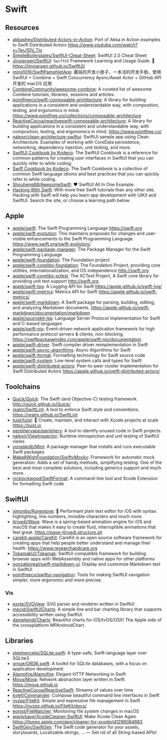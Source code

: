 # Swift

## Resources

- [akbashev/Distributed-Actors-in-Action](https://github.com/akbashev/Distributed-Actors-in-Action): Port of Akka in Action examples to Swift Distributed Actors <https://www.youtube.com/watch?v=7erJ1DV_Tlo>
- [SimpleBoilerplates/SwiftUI-Cheat-Sheet](https://github.com/SimpleBoilerplates/SwiftUI-Cheat-Sheet): SwiftUI 2.0 Cheat Sheet
- [Jinxiansen/SwiftUI](https://github.com/Jinxiansen/SwiftUI): `SwiftUI` Framework Learning and Usage Guide. 🚀 <https://jinxiansen.github.io/SwiftUI/>
- [ming1016/SwiftPamphletApp](https://github.com/ming1016/SwiftPamphletApp): 戴铭的开发小册子，一本活的开发手册。使用 SwiftUI + Combine + Swift Concurrency Aysnc/Await Actor + GitHub API 开发的 macOS 应用
- [CombineCommunity/awesome-combine](https://github.com/CombineCommunity/awesome-combine): A curated list of awesome Combine tutorials, libraries, sessions and articles.
- [pointfreeco/swift-composable-architecture](https://github.com/pointfreeco/swift-composable-architecture): A library for building applications in a consistent and understandable way, with composition, testing, and ergonomics in mind. <https://www.pointfree.co/collections/composable-architecture>
- [ReactiveCocoa/reactiveswift-composable-architecture](https://github.com/ReactiveCocoa/reactiveswift-composable-architecture): A library for building applications in a consistent and understandable way, with composition, testing, and ergonomics in mind. <https://www.pointfree.co/>
- [nalexn/clean-architecture-swiftui](https://github.com/nalexn/clean-architecture-swiftui): SwiftUI sample app using Clean Architecture. Examples of working with CoreData persistence, networking, dependency injection, unit testing, and more.
- [SwiftUI Cookbook by Kodeco](https://www.kodeco.com/books/swiftui-cookbook): The SwiftUI Cookbook is a reference for common patterns for creating user interfaces in SwiftUI that you can quickly refer to while coding.
- [Swift Cookbook by Kodeco](https://www.kodeco.com/books/swift-cookbook): The Swift Cookbook is a collection of common Swift language idioms and best practices that you can quickly refer to while coding.
- [Shouheng88/AwesomeSwift](https://github.com/Shouheng88/AwesomeSwift): ❤️ SwiftUI All In One Example.
- [Hacking With Swift](https://www.hackingwithswift.com): With more free Swift tutorials than any other site, Hacking with Swift will help you learn app development with UIKit and SwiftUI. Search the site, or choose a learning path below.

## Apple

- [apple/swift](https://github.com/apple/swift): The Swift Programming Language <https://swift.org>
- [apple/swift-evolution](https://github.com/apple/swift-evolution): This maintains proposals for changes and user-visible enhancements to the Swift Programming Language. <https://www.swift.org/swift-evolution/>
- [apple/swift-package-manager](https://github.com/apple/swift-package-manager): The Package Manager for the Swift Programming Language
- [apple/swift-foundation](https://github.com/apple/swift-foundation): The Foundation project
- [apple/swift-corelibs-foundation](https://github.com/apple/swift-corelibs-foundation): The Foundation Project, providing core utilities, internationalization, and OS independence <http://swift.org>
- [apple/swift-corelibs-xctest](https://github.com/apple/swift-corelibs-xctest): The XCTest Project, A Swift core library for providing unit test support <http://swift.org>
- [apple/swift-log](https://github.com/apple/swift-log): A Logging API for Swift <https://apple.github.io/swift-log/>
- [apple/swift-metrics](https://github.com/apple/swift-metrics): Metrics API for Swift <https://apple.github.io/swift-metrics/>
- [apple/swift-markdown](https://github.com/apple/swift-markdown): A Swift package for parsing, building, editing, and analyzing Markdown documents. <https://apple.github.io/swift-markdown/documentation/markdown>
- [apple/sourcekit-lsp](https://github.com/apple/sourcekit-lsp): Language Server Protocol implementation for Swift and C-based languages
- [apple/swift-nio](https://github.com/apple/swift-nio): Event-driven network application framework for high performance protocol servers & clients, non-blocking. <https://swiftpackageindex.com/apple/swift-nio/documentation>
- [apple/swift-driver](https://github.com/apple/swift-driver): Swift compiler driver reimplementation in Swift
- [apple/swift-async-algorithms](https://github.com/apple/swift-async-algorithms): Async Algorithms for Swift
- [apple/swift-format](https://github.com/apple/swift-format): Formatting technology for Swift source code
- [apple/swift-system](https://github.com/apple/swift-system): Low-level system calls and types for Swift
- [apple/swift-distributed-actors](https://github.com/apple/swift-distributed-actors): Peer-to-peer cluster implementation for Swift Distributed Actors <https://apple.github.io/swift-distributed-actors/>

## Toolchains

- [Quick/Quick](https://github.com/Quick/Quick): The Swift (and Objective-C) testing framework. <http://quick.github.io/Quick/>
- [realm/SwiftLint](https://github.com/realm/SwiftLint): A tool to enforce Swift style and conventions. <https://realm.github.io/SwiftLint>
- [tuist/tuist](https://github.com/tuist/tuist): 🚀 Create, maintain, and interact with Xcode projects at scale <https://tuist.io>
- [peripheryapp/periphery](https://github.com/peripheryapp/periphery): A tool to identify unused code in Swift projects.
- [nalexn/ViewInspector](https://github.com/nalexn/ViewInspector): Runtime introspection and unit testing of SwiftUI views
- [yonaskolb/Mint](https://github.com/yonaskolb/Mint): A package manager that installs and runs executable Swift packages
- [MakeAWishFoundation/SwiftyMocky](https://github.com/MakeAWishFoundation/SwiftyMocky): Framework for automatic mock generation. Adds a set of handy methods, simplifying testing. One of the best and most complete solutions, including generics support and much more.
- [nicklockwood/SwiftFormat](https://github.com/nicklockwood/SwiftFormat): A command-line tool and Xcode Extension for formatting Swift code

## SwiftUI

- [simonbs/Runestone](https://github.com/simonbs/Runestone): 📝 Performant plain text editor for iOS with syntax highlighting, line numbers, invisible characters and much more.
- [jtrivedi/Wave](https://github.com/jtrivedi/Wave): Wave is a spring-based animation engine for iOS and macOS that makes it easy to create fluid, interruptible animations that feel great. <https://wave-jtrivedi.structure.sh>
- [carekit-apple/CareKit](https://github.com/carekit-apple/CareKit): CareKit is an open source software framework for creating apps that help people better understand and manage their health. <https://www.researchandcare.org>
- [TokamakUI/Tokamak](https://github.com/TokamakUI/Tokamak): SwiftUI-compatible framework for building browser apps with WebAssembly and native apps for other platforms
- [gonzalezreal/swift-markdown-ui](https://github.com/gonzalezreal/swift-markdown-ui): Display and customize Markdown text in SwiftUI
- [pointfreeco/swiftui-navigation](https://github.com/pointfreeco/swiftui-navigation): Tools for making SwiftUI navigation simpler, more ergonomic and more precise.

### Vis

- [exyte/SVGView](https://github.com/exyte/SVGView): SVG parser and renderer written in SwiftUI
- [mecid/SwiftUICharts](https://github.com/mecid/SwiftUICharts): A simple line and bar charting library that supports accessibility written using SwiftUI.
- [danielgindi/Charts](https://github.com/danielgindi/Charts): Beautiful charts for iOS/tvOS/OSX! The Apple side of the crossplatform MPAndroidChart.

## Libraries

- [stephencelis/SQLite.swift](https://github.com/stephencelis/SQLite.swift): A type-safe, Swift-language layer over SQLite3.
- [groue/GRDB.swift](https://github.com/groue/GRDB.swift): A toolkit for SQLite databases, with a focus on application development
- [Alamofire/Alamofire](https://github.com/Alamofire/Alamofire): Elegant HTTP Networking in Swift
- [Moya/Moya](https://github.com/Moya/Moya): Network abstraction layer written in Swift. <https://moya.github.io>
- [ReactiveCocoa/ReactiveSwift](https://github.com/ReactiveCocoa/ReactiveSwift): Streams of values over time
- [kylef/Commander](https://github.com/kylef/Commander): Compose beautiful command line interfaces in Swift
- [nvzqz/FileKit](https://github.com/nvzqz/FileKit): Simple and expressive file management in Swift <https://nvzqz.github.io/FileKit/docs/>
- [eonist/FileWatcher](https://github.com/eonist/FileWatcher): Monitoring file system changes in macOS
- [waylybaye/XcodeCleaner-SwiftUI](https://github.com/waylybaye/XcodeCleaner-SwiftUI): Make Xcode Clean Again <https://itunes.apple.com/app/cleaner-for-xcode/id1296084683>
- [SwiftGen/SwiftGen](https://github.com/SwiftGen/SwiftGen): The Swift code generator for your assets, storyboards, Localizable.strings, … — Get rid of all String-based APIs!
